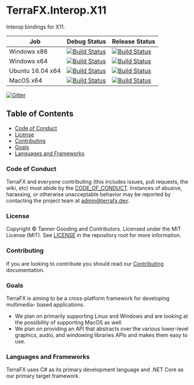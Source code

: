 # TerraFX.Interop.X11

Interop bindings for X11.

| Job | Debug Status | Release Status |
| --- | ------------ | -------------- |
| Windows x86 | [![Build Status](https://dev.azure.com/tagoo/terrafx/_apis/build/status/terrafx.terrafx.interop.x11-ci?branchName=master&jobName=windows_debug_x86)](https://dev.azure.com/tagoo/terrafx/_build/latest?definitionId=2&branchName=master) | [![Build Status](https://dev.azure.com/tagoo/terrafx/_apis/build/status/terrafx.terrafx.interop.x11-ci?branchName=master&jobName=windows_release_x86)](https://dev.azure.com/tagoo/terrafx/_build/latest?definitionId=2&branchName=master) |
| Windows x64 | [![Build Status](https://dev.azure.com/tagoo/terrafx/_apis/build/status/terrafx.terrafx.interop.x11-ci?branchName=master&jobName=windows_debug_x64)](https://dev.azure.com/tagoo/terrafx/_build/latest?definitionId=2&branchName=master) | [![Build Status](https://dev.azure.com/tagoo/terrafx/_apis/build/status/terrafx.terrafx.interop.x11-ci?branchName=master&jobName=windows_release_x64)](https://dev.azure.com/tagoo/terrafx/_build/latest?definitionId=2&branchName=master) |
| Ubuntu 16.04 x64 | [![Build Status](https://dev.azure.com/tagoo/terrafx/_apis/build/status/terrafx.terrafx.interop.x11-ci?branchName=master&jobName=ubuntu_1604_debug_x64)](https://dev.azure.com/tagoo/terrafx/_build/latest?definitionId=2&branchName=master) | [![Build Status](https://dev.azure.com/tagoo/terrafx/_apis/build/status/terrafx.terrafx.interop.x11-ci?branchName=master&jobName=ubuntu_1604_release_x64)](https://dev.azure.com/tagoo/terrafx/_build/latest?definitionId=2&branchName=master) |
| MacOS x64 | [![Build Status](https://dev.azure.com/tagoo/terrafx/_apis/build/status/terrafx.terrafx.interop.x11-ci?branchName=master&jobName=macos_debug_x64)](https://dev.azure.com/tagoo/terrafx/_build/latest?definitionId=2&branchName=master) | [![Build Status](https://dev.azure.com/tagoo/terrafx/_apis/build/status/terrafx.terrafx.interop.x11-ci?branchName=master&jobName=macos_release_x64)](https://dev.azure.com/tagoo/terrafx/_build/latest?definitionId=2&branchName=master) |

[![Gitter](https://badges.gitter.im/terrafx/terrafx.svg)](https://gitter.im/terrafx/terrafx?utm_source=badge&utm_medium=badge&utm_campaign=pr-badge)

## Table of Contents

* [Code of Conduct](#code-of-conduct)
* [License](#license)
* [Contributing](#contributing)
* [Goals](#goals)
* [Languages and Frameworks](#languages-and-frameworks)

### Code of Conduct

TerraFX and everyone contributing (this includes issues, pull requests, the
wiki, etc) must abide by the [CODE_OF_CONDUCT](docs/CODE_OF_CONDUCT.md).
Instances of abusive, harassing, or otherwise unacceptable behavior may be
reported by contacting the project team at admin@terrafx.dev.

### License

Copyright © Tanner Gooding and Contributors. Licensed under the MIT License
(MIT). See [LICENSE](LICENSE.md) in the repository root for more information.

### Contributing

If you are looking to contribute you should read our
[Contributing](CONTRIBUTING.md) documentation.

### Goals

TerraFX is aiming to be a cross-platform framework for developing multimedia-
based applications.

* We plan on primarily supporting Linux and Windows and are looking at the
  possibility of supporting MacOS as well.
* We plan on providing an API that abstracts over the various lower-level
  graphics, audio, and windowing libraries APIs and makes them easy to use.

### Languages and Frameworks

TerraFX uses C# as its primary development language and .NET Core as our primary
target framework.
